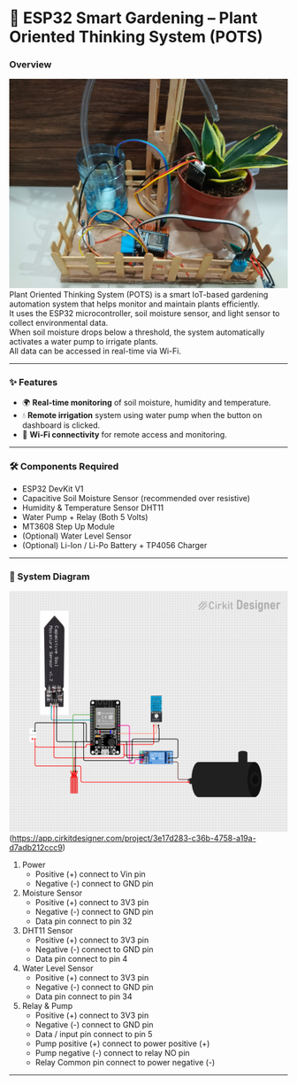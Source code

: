 # 🌱 ESP32 Smart Gardening – Plant Oriented Thinking System (POTS)

### Overview
![Main POTS](Images/Project_irl.jpg "POTS")
Plant Oriented Thinking System (POTS) is a smart IoT-based gardening automation system that helps monitor and maintain plants efficiently.  
It uses the ESP32 microcontroller, soil moisture sensor, and light sensor to collect environmental data.  
When soil moisture drops below a threshold, the system automatically activates a water pump to irrigate plants.  
All data can be accessed in real-time via Wi-Fi.

---

### ✨ Features
- 🌍 **Real-time monitoring** of soil moisture, humidity and temperature.  
- 💧 **Remote irrigation** system using water pump when the button on dashboard is clicked.  
- 📶 **Wi-Fi connectivity** for remote access and monitoring.

---

### 🛠 Components Required
- ESP32 DevKit V1
- Capacitive Soil Moisture Sensor (recommended over resistive)  
- Humidity & Temperature Sensor DHT11
- Water Pump + Relay (Both 5 Volts)
- MT3608 Step Up Module
- (Optional) Water Level Sensor
- (Optional) Li-Ion / Li-Po Battery + TP4056 Charger

---

### 📐 System Diagram
![Diagram](Images/circuit_image.png "Diagram")
(https://app.cirkitdesigner.com/project/3e17d283-c36b-4758-a19a-d7adb212ccc9)

1. Power
   - Positive (+) connect to Vin pin
   - Negative (-) connect to GND pin
2. Moisture Sensor
   - Positive (+) connect to 3V3 pin
   - Negative (-) connect to GND pin
   - Data pin connect to pin 32
3. DHT11 Sensor
   - Positive (+) connect to 3V3 pin
   - Negative (-) connect to GND pin
   - Data pin connect to pin 4
4. Water Level Sensor
   - Positive (+) connect to 3V3 pin
   - Negative (-) connect to GND pin
   - Data pin connect to pin 34
5. Relay & Pump
   - Positive (+) connect to 3V3 pin
   - Negative (-) connect to GND pin
   - Data / input pin connect to pin 5
   - Pump positive (+) connect to power positive (+)
   - Pump negative (-) connect to relay NO pin
   - Relay Common pin connect to power negative (-)

---

